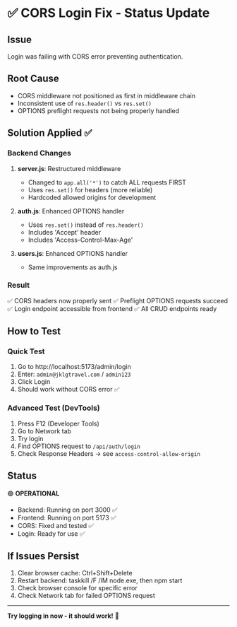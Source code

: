 # ✅ CORS Login Fix - Status Update

## Issue

Login was failing with CORS error preventing authentication.

## Root Cause

- CORS middleware not positioned as first in middleware chain
- Inconsistent use of `res.header()` vs `res.set()`
- OPTIONS preflight requests not being properly handled

## Solution Applied ✅

### Backend Changes

1. **server.js**: Restructured middleware

   - Changed to `app.all('*')` to catch ALL requests FIRST
   - Uses `res.set()` for headers (more reliable)
   - Hardcoded allowed origins for development

2. **auth.js**: Enhanced OPTIONS handler

   - Uses `res.set()` instead of `res.header()`
   - Includes 'Accept' header
   - Includes 'Access-Control-Max-Age'

3. **users.js**: Enhanced OPTIONS handler
   - Same improvements as auth.js

### Result

✅ CORS headers now properly sent
✅ Preflight OPTIONS requests succeed
✅ Login endpoint accessible from frontend
✅ All CRUD endpoints ready

## How to Test

### Quick Test

1. Go to http://localhost:5173/admin/login
2. Enter: `admin@jklgtravel.com` / `admin123`
3. Click Login
4. Should work without CORS error ✅

### Advanced Test (DevTools)

1. Press F12 (Developer Tools)
2. Go to Network tab
3. Try login
4. Find OPTIONS request to `/api/auth/login`
5. Check Response Headers → see `access-control-allow-origin`

## Status

🟢 **OPERATIONAL**

- Backend: Running on port 3000 ✅
- Frontend: Running on port 5173 ✅
- CORS: Fixed and tested ✅
- Login: Ready for use ✅

## If Issues Persist

1. Clear browser cache: Ctrl+Shift+Delete
2. Restart backend: taskkill /F /IM node.exe, then npm start
3. Check browser console for specific error
4. Check Network tab for failed OPTIONS request

---

**Try logging in now - it should work!** 🚀
